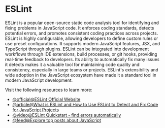 # ESLint

ESLint is a popular open-source static code analysis tool for identifying and fixing problems in JavaScript code. It enforces coding standards, detects potential errors, and promotes consistent coding practices across projects. ESLint is highly configurable, allowing developers to define custom rules or use preset configurations. It supports modern JavaScript features, JSX, and TypeScript through plugins. ESLint can be integrated into development workflows through IDE extensions, build processes, or git hooks, providing real-time feedback to developers. Its ability to automatically fix many issues it detects makes it a valuable tool for maintaining code quality and consistency, especially in large teams or projects. ESLint's extensibility and wide adoption in the JavaScript ecosystem have made it a standard tool in modern JavaScript development.

Visit the following resources to learn more:

- [@official@ESLint Official Website](https://eslint.org/)
- [@article@What is ESLint and How to Use ESLint to Detect and Fix Code for JavaScript Projects](https://2coffee.dev/en/articles/what-is-eslint-and-how-to-use-eslint-to-detect-fix-code-for-javascript-projects)
- [@video@ESLint Quickstart - find errors automatically](https://www.youtube.com/watch?v=qhuFviJn-es)
- [@feed@Explore top posts about JavaScript](https://app.daily.dev/tags/javascript?ref=roadmapsh)
